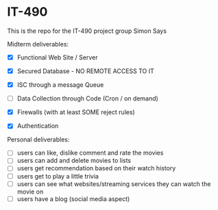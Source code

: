 # IT-490
This is the repo for the IT-490 project group Simon Says

Midterm deliverables:

- [x] Functional Web Site / Server

- [x] Secured Database - NO REMOTE ACCESS TO IT

- [x] ISC through a message Queue

- [ ] Data Collection through Code (Cron / on demand)

- [x] Firewalls (with at least SOME reject rules)

- [x] Authentication

Personal deliverables:

- [ ] users can like, dislike comment and rate the movies
- [ ] users can add and delete movies to lists
- [ ] users get recommendation based on their watch history
- [ ] users get to play a little trivia
- [ ] users can see what websites/streaming services they can watch the movie on
- [ ] users have a blog (social media aspect)
